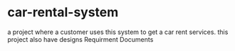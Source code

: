 # car-rental-system

a project where a customer uses this system to get a car rent services.
this project also have designs Requirment Documents
